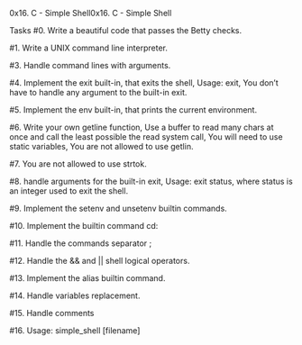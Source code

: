 0x16. C - Simple Shell0x16. C - Simple Shell

Tasks
#0. Write a beautiful code that passes the Betty checks.

#1. Write a UNIX command line interpreter.

#3. Handle command lines with arguments.

#4. Implement the exit built-in, that exits the shell, Usage: exit, You don’t have to handle any argument to the built-in exit.

#5. Implement the env built-in, that prints the current environment.

#6. Write your own getline function, Use a buffer to read many chars at once and call the least possible the read system call, You will need to use static variables, You are not allowed to use getlin.

#7. You are not allowed to use strtok.

#8. handle arguments for the built-in exit, Usage: exit status, where status is an integer used to exit the shell.

#9. Implement the setenv and unsetenv builtin commands.

#10. Implement the builtin command cd:

#11. Handle the commands separator ;

#12. Handle the && and || shell logical operators.

#13. Implement the alias builtin command.

#14. Handle variables replacement.

#15. Handle comments

#16. Usage: simple_shell [filename]
